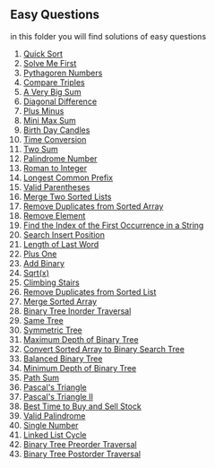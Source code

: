 ## Easy Questions
in this folder you will find solutions of easy questions


1. [Quick Sort](https://github.com/vahapgencdal/leetcode/tree/main/easy/quick_sort)
2. [Solve Me First](https://github.com/vahapgencdal/leetcode/tree/main/easy/solve_me_first)
3. [Pythagoren Numbers](https://github.com/vahapgencdal/leetcode/tree/main/easy/pythagorean_numbers)
4. [Compare Triples](https://github.com/vahapgencdal/leetcode/tree/main/easy/compare_triplets)
5. [A Very Big Sum](https://github.com/vahapgencdal/leetcode/tree/main/easy/a_very_big_sum)
6. [Diagonal Difference](https://github.com/vahapgencdal/leetcode/tree/main/easy/diagonal_difference)
7. [Plus Minus](https://github.com/vahapgencdal/leetcode/tree/main/easy/plus_minus)
8. [Mini Max Sum](https://github.com/vahapgencdal/leetcode/tree/main/easy/mini_max_sum)
9. [Birth Day Candles](https://github.com/vahapgencdal/leetcode/tree/main/easy/birthday_cake_candles)
10. [Time Conversion](https://github.com/vahapgencdal/leetcode/tree/main/easy/time_conversion)
11. [Two Sum](https://github.com/vahapgencdal/leetcode/tree/main/easy/two_sum)
12. [Palindrome Number](https://github.com/vahapgencdal/leetcode/tree/main/easy/palindrome_number)
13. [Roman to Integer](https://github.com/vahapgencdal/leetcode/tree/main/easy/roman_to_integer)
14. [Longest Common Prefix]()
15. [Valid Parentheses]()
16. [Merge Two Sorted Lists]()
17. [Remove Duplicates from Sorted Array]()
18. [Remove Element]()
19. [Find the Index of the First Occurrence in a String]()
20. [Search Insert Position]()
21. [Length of Last Word]()
22. [Plus One]()
23. [Add Binary]()
24. [Sqrt(x)]()
25. [Climbing Stairs]()
26. [Remove Duplicates from Sorted List]()
27. [Merge Sorted Array]()
28. [Binary Tree Inorder Traversal]()
29. [Same Tree]()
30. [Symmetric Tree]()
31. [Maximum Depth of Binary Tree]()
32. [Convert Sorted Array to Binary Search Tree]()
33. [Balanced Binary Tree]()
34. [Minimum Depth of Binary Tree]()
35. [Path Sum]()
36. [Pascal's Triangle]()
37. [Pascal's Triangle II]()
38. [Best Time to Buy and Sell Stock]()
39. [Valid Palindrome]()
40. [Single Number]()
41. [Linked List Cycle]()
42. [Binary Tree Preorder Traversal]()
43. [Binary Tree Postorder Traversal]()
